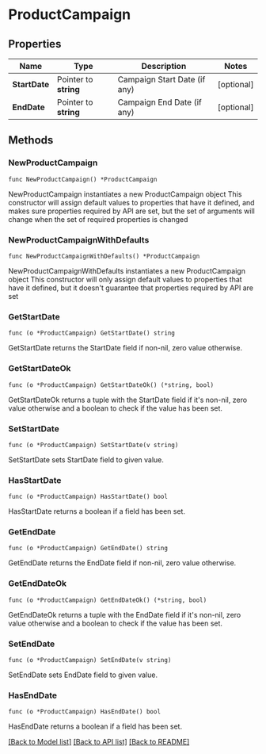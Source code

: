 # ProductCampaign

## Properties

Name | Type | Description | Notes
------------ | ------------- | ------------- | -------------
**StartDate** | Pointer to **string** | Campaign Start Date (if any) | [optional] 
**EndDate** | Pointer to **string** | Campaign End Date (if any) | [optional] 

## Methods

### NewProductCampaign

`func NewProductCampaign() *ProductCampaign`

NewProductCampaign instantiates a new ProductCampaign object
This constructor will assign default values to properties that have it defined,
and makes sure properties required by API are set, but the set of arguments
will change when the set of required properties is changed

### NewProductCampaignWithDefaults

`func NewProductCampaignWithDefaults() *ProductCampaign`

NewProductCampaignWithDefaults instantiates a new ProductCampaign object
This constructor will only assign default values to properties that have it defined,
but it doesn't guarantee that properties required by API are set

### GetStartDate

`func (o *ProductCampaign) GetStartDate() string`

GetStartDate returns the StartDate field if non-nil, zero value otherwise.

### GetStartDateOk

`func (o *ProductCampaign) GetStartDateOk() (*string, bool)`

GetStartDateOk returns a tuple with the StartDate field if it's non-nil, zero value otherwise
and a boolean to check if the value has been set.

### SetStartDate

`func (o *ProductCampaign) SetStartDate(v string)`

SetStartDate sets StartDate field to given value.

### HasStartDate

`func (o *ProductCampaign) HasStartDate() bool`

HasStartDate returns a boolean if a field has been set.

### GetEndDate

`func (o *ProductCampaign) GetEndDate() string`

GetEndDate returns the EndDate field if non-nil, zero value otherwise.

### GetEndDateOk

`func (o *ProductCampaign) GetEndDateOk() (*string, bool)`

GetEndDateOk returns a tuple with the EndDate field if it's non-nil, zero value otherwise
and a boolean to check if the value has been set.

### SetEndDate

`func (o *ProductCampaign) SetEndDate(v string)`

SetEndDate sets EndDate field to given value.

### HasEndDate

`func (o *ProductCampaign) HasEndDate() bool`

HasEndDate returns a boolean if a field has been set.


[[Back to Model list]](../README.md#documentation-for-models) [[Back to API list]](../README.md#documentation-for-api-endpoints) [[Back to README]](../README.md)



